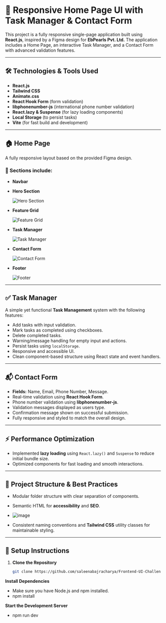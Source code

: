 # 🚀 Responsive Home Page UI with Task Manager & Contact Form

This project is a fully responsive single-page application built using **React.js**, inspired by a Figma design for **EbPearls Pvt. Ltd.** The application includes a Home Page, an interactive Task Manager, and a Contact Form with advanced validation features.

---

## 🛠️ Technologies & Tools Used

- **React.js**
- **Tailwind CSS**
- **Animate.css**
- **React Hook Form** (form validation)
- **libphonenumber-js** (international phone number validation)
- **React.lazy & Suspense** (for lazy loading components)
- **Local Storage** (to persist tasks)
- **Vite** (for fast build and development)

---

## 🏠 Home Page

A fully responsive layout based on the provided Figma design.

### 📌 Sections include:

- **Navbar**
- **Hero Section**

  ![Hero Section](https://github.com/user-attachments/assets/435d38f5-5219-4e77-bcc1-ac2f8ebaee45)

- **Feature Grid**

  ![Feature Grid](https://github.com/user-attachments/assets/b7e3de08-d782-438e-8ad4-e8a1ab9b50f6)

- **Task Manager**

  ![Task Manager](https://github.com/user-attachments/assets/c46af4d1-3d2e-487a-9c61-75babf78dbb7)

- **Contact Form**

  ![Contact Form](https://github.com/user-attachments/assets/0f6dc32b-e39d-4fae-9c23-ebe8aa18d48d)

- **Footer**

  ![Footer](https://github.com/user-attachments/assets/b6e73fc2-f098-497b-8f52-519384c100e4)

---

## ✅ Task Manager

A simple yet functional **Task Management** system with the following features:

- Add tasks with input validation.
- Mark tasks as completed using checkboxes.
- Delete completed tasks.
- Warning/message handling for empty input and actions.
- Persist tasks using `localStorage`.
- Responsive and accessible UI.
- Clean component-based structure using React state and event handlers.

---

## 📬 Contact Form

- **Fields:** Name, Email, Phone Number, Message.
- Real-time validation using **React Hook Form**.
- Phone number validation using **libphonenumber-js**.
- Validation messages displayed as users type.
- Confirmation message shown on successful submission.
- Fully responsive and styled to match the overall design.

---

## ⚡ Performance Optimization

- Implemented **lazy loading** using `React.lazy()` and `Suspense` to reduce initial bundle size.
- Optimized components for fast loading and smooth interactions.

---

## 📁 Project Structure & Best Practices

- Modular folder structure with clear separation of components.
- Semantic HTML for **accessibility** and **SEO**.
- ![image](https://github.com/user-attachments/assets/3ccafa22-c801-4a13-8b95-427e22eb0ee5)

- Consistent naming conventions and **Tailwind CSS** utility classes for maintainable styling.

---

## 🧰 Setup Instructions

1. **Clone the Repository**

   ```bash
   git clone https://github.com/saleenabajracharya/Frontend-UI-Challenge

  **Install Dependencies**
- Make sure you have Node.js and npm installed.
- npm install
  
**Start the Development Server**
- npm run dev

